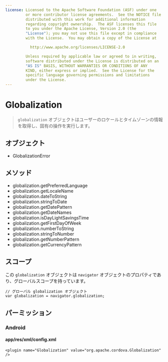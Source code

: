 ```yaml
---
license: Licensed to the Apache Software Foundation (ASF) under one
         or more contributor license agreements.  See the NOTICE file
         distributed with this work for additional information
         regarding copyright ownership.  The ASF licenses this file
         to you under the Apache License, Version 2.0 (the
         "License"); you may not use this file except in compliance
         with the License.  You may obtain a copy of the License at

           http://www.apache.org/licenses/LICENSE-2.0

         Unless required by applicable law or agreed to in writing,
         software distributed under the License is distributed on an
         "AS IS" BASIS, WITHOUT WARRANTIES OR CONDITIONS OF ANY
         KIND, either express or implied.  See the License for the
         specific language governing permissions and limitations
         under the License.
---
```


Globalization
======

> `globalization` オブジェクトはユーザーのロケールとタイムゾーンの情報を取得し、固有の操作を実行します。

オブジェクト
-------

- GlobalizationError

メソッド
-------

- globalization.getPreferredLanguage
- globalization.getLocaleName
- globalization.dateToString
- globalization.stringToDate
- globalization.getDatePattern
- globalization.getDateNames
- globalization.isDayLightSavingsTime
- globalization.getFirstDayOfWeek
- globalization.numberToString
- globalization.stringToNumber
- globalization.getNumberPattern
- globalization.getCurrencyPattern

スコープ
--------------

この `globalization` オブジェクトは `navigator` オブジェクトのプロパティであり、グローバルスコープを持っています。

    // グローバル globalization オブジェクト
    var globalization = navigator.globalization;

パーミッション
-----------

### Android

#### app/res/xml/config.xml

    <plugin name="Globalization" value="org.apache.cordova.Globalization" />
